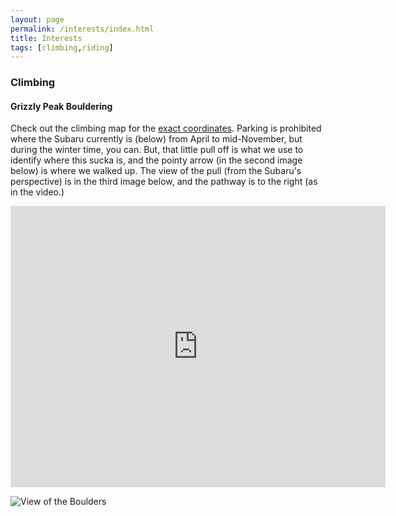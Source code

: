```yaml
---
layout: page
permalink: /interests/index.html
title: Interests
tags: [climbing,riding]
---
```


### Climbing

#### Grizzly Peak Bouldering

Check out the climbing map for the [exact coordinates](https://www.google.com/maps/d/viewer?mid=zLHKHr8srqkI.kpkaPD1cy8NM). Parking is prohibited where the Subaru currently is (below) from April to mid-November, but during the winter time, you can. But, that little pull off is what we use to identify where this sucka is, and the pointy arrow (in the second image below) is where we walked up. The view of the pull (from the Subaru's perspective) is in the third image below, and the pathway is to the right (as in the video.)

<iframe src="https://www.google.com/maps/embed?pb=!1m22!1m12!1m3!1d50384.5997407828!2d-122.2781426554578!3d37.88280608331966!2m3!1f0!2f0!3f0!3m2!1i1024!2i768!4f13.1!4m7!1i0!3e6!4m0!4m3!3m2!1d37.8826683!2d-122.2415001!5e0!3m2!1sen!2sus!4v1416414302580" width="600" height="450" frameborder="0" style="border:0"></iframe>

![View of the Boulders](http://2.bp.blogspot.com/-MSI0YZBzBW8/VGvFDKAMTJI/AAAAAAAAADs/S2lsLCQWatg/s1600/IMG_20141116_160750876.jpg)
